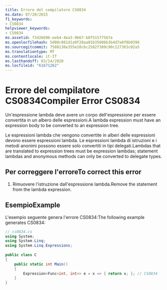 ```yaml
---
title: Errore del compilatore CS0834
ms.date: 07/20/2015
f1_keywords:
- CS0834
helpviewer_keywords:
- CS0834
ms.assetid: f3d26696-eeb4-4ea3-9667-b8f51577567e
ms.openlocfilehash: 5d08c981d1a9f28aa01b35606b3b4d7a0f0b0396
ms.sourcegitcommit: 7588136e355e10cbc2582f389c90c127363c02a5
ms.translationtype: MT
ms.contentlocale: it-IT
ms.lasthandoff: 03/14/2020
ms.locfileid: "61671262"
---
```

# <a name="compiler-error-cs0834"></a><span data-ttu-id="51ec7-102">Errore del compilatore CS0834</span><span class="sxs-lookup"><span data-stu-id="51ec7-102">Compiler Error CS0834</span></span>
<span data-ttu-id="51ec7-103">Un'espressione lambda deve avere un corpo dell'espressione per essere convertita in un albero delle espressioni.</span><span class="sxs-lookup"><span data-stu-id="51ec7-103">A lambda expression must have an expression body to be converted to an expression tree.</span></span>  
  
 <span data-ttu-id="51ec7-104">Le espressioni lambda che vengono convertite in alberi delle espressioni devono essere espressioni lambda. Le espressioni lambda di istruzioni e i metodi anonimi possono essere solo convertiti in tipi delegati.</span><span class="sxs-lookup"><span data-stu-id="51ec7-104">Lambdas that are translated to expression trees must be expression lambdas; statement lambdas and anonymous methods can only be converted to delegate types.</span></span>  
  
## <a name="to-correct-this-error"></a><span data-ttu-id="51ec7-105">Per correggere l'errore</span><span class="sxs-lookup"><span data-stu-id="51ec7-105">To correct this error</span></span>  
  
1. <span data-ttu-id="51ec7-106">Rimuovere l'istruzione dall'espressione lambda.</span><span class="sxs-lookup"><span data-stu-id="51ec7-106">Remove the statement from the lambda expression.</span></span>  
  
## <a name="example"></a><span data-ttu-id="51ec7-107">Esempio</span><span class="sxs-lookup"><span data-stu-id="51ec7-107">Example</span></span>  
 <span data-ttu-id="51ec7-108">L'esempio seguente genera l'errore CS0834:</span><span class="sxs-lookup"><span data-stu-id="51ec7-108">The following example generates CS0834:</span></span>  
  
```csharp  
// cs0834.cs  
using System;  
using System.Linq;  
using System.Linq.Expressions;  
  
public class C  
{  
    public static int Main()  
    {  
        Expression<Func<int, int>> e = x => { return x; }; // CS0834  
    }  
}  
```
